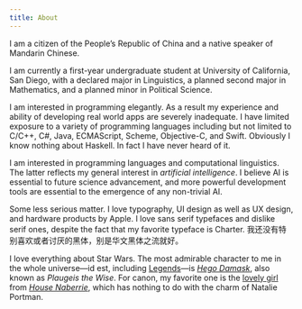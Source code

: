 ```yaml
---
title: About
---
```


I am a citizen of the People’s Republic of China and a native speaker of
Mandarin Chinese.

I am currently a first-year undergraduate student at University of California,
San Diego, with a declared major in Linguistics, a planned second major in
Mathematics, and a planned minor in Political Science.

I am interested in programming elegantly. As a result my experience and ability
of developing real world apps are severely inadequate. I have limited exposure
to a variety of programming languages including but not limited to C/C++, C#,
Java, ECMAScript, Scheme, Objective-C, and Swift. Obviously I know nothing about
Haskell. In fact I have never heard of it.

I am interested in programming languages and computational linguistics. The
latter reflects my general interest in _artificial intelligence_. I believe AI
is essential to future science advancement, and more powerful development tools
are essential to the emergence of any non-trivial AI.

Some less serious matter. I love typography, UI design as well as UX design, and
hardware products by Apple. I love sans serif typefaces and dislike serif ones,
despite the fact that my favorite typeface is Charter.
我还没有特别喜欢或者讨厌的黑体，别是华文黑体之流就好。

I love everything about Star Wars. The most admirable character to me in the
whole universe—id est, including [Legends]—is _[Hego Damask]_, also known as
_Plaugeis the Wise_. For canon, my favorite one is the [lovely girl] from
_[House Naberrie]_, which has nothing to do with the charm of Natalie Portman.

[Legends]: http://starwars.wikia.com/wiki/Star_Wars_Legends
[Hego Damask]: http://starwars.wikia.com/wiki/Darth_Plagueis
[lovely girl]: http://starwars.wikia.com/wiki/Padmé_Amidala
[House Naberrie]: http://starwars.wikia.com/wiki/House_Naberrie
